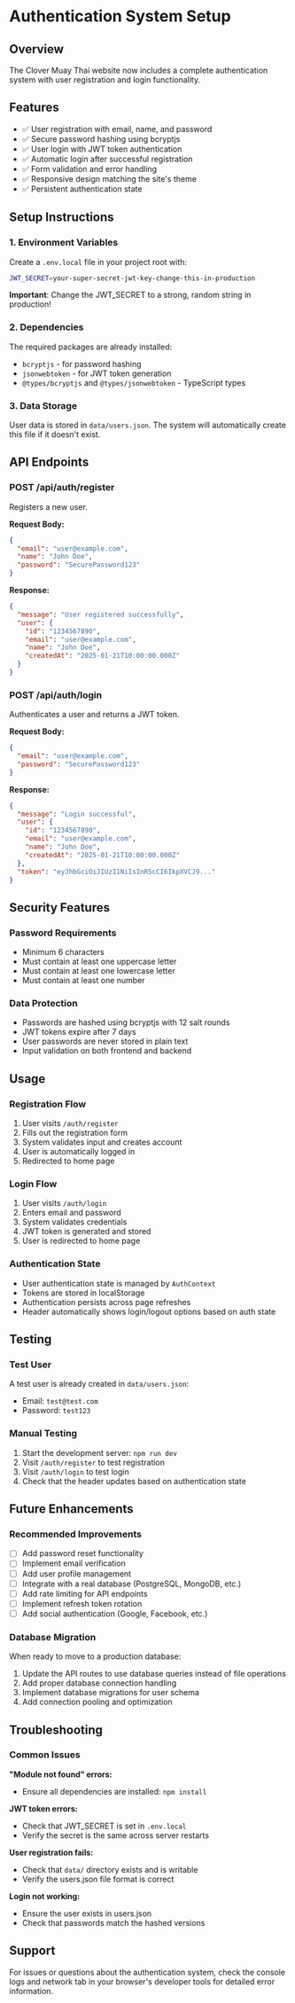 # Authentication System Setup

## Overview
The Clover Muay Thai website now includes a complete authentication system with user registration and login functionality.

## Features
- ✅ User registration with email, name, and password
- ✅ Secure password hashing using bcryptjs
- ✅ User login with JWT token authentication
- ✅ Automatic login after successful registration
- ✅ Form validation and error handling
- ✅ Responsive design matching the site's theme
- ✅ Persistent authentication state

## Setup Instructions

### 1. Environment Variables
Create a `.env.local` file in your project root with:

```bash
JWT_SECRET=your-super-secret-jwt-key-change-this-in-production
```

**Important**: Change the JWT_SECRET to a strong, random string in production!

### 2. Dependencies
The required packages are already installed:
- `bcryptjs` - for password hashing
- `jsonwebtoken` - for JWT token generation
- `@types/bcryptjs` and `@types/jsonwebtoken` - TypeScript types

### 3. Data Storage
User data is stored in `data/users.json`. The system will automatically create this file if it doesn't exist.

## API Endpoints

### POST /api/auth/register
Registers a new user.

**Request Body:**
```json
{
  "email": "user@example.com",
  "name": "John Doe",
  "password": "SecurePassword123"
}
```

**Response:**
```json
{
  "message": "User registered successfully",
  "user": {
    "id": "1234567890",
    "email": "user@example.com",
    "name": "John Doe",
    "createdAt": "2025-01-21T10:00:00.000Z"
  }
}
```

### POST /api/auth/login
Authenticates a user and returns a JWT token.

**Request Body:**
```json
{
  "email": "user@example.com",
  "password": "SecurePassword123"
}
```

**Response:**
```json
{
  "message": "Login successful",
  "user": {
    "id": "1234567890",
    "email": "user@example.com",
    "name": "John Doe",
    "createdAt": "2025-01-21T10:00:00.000Z"
  },
  "token": "eyJhbGciOiJIUzI1NiIsInR5cCI6IkpXVCJ9..."
}
```

## Security Features

### Password Requirements
- Minimum 6 characters
- Must contain at least one uppercase letter
- Must contain at least one lowercase letter
- Must contain at least one number

### Data Protection
- Passwords are hashed using bcryptjs with 12 salt rounds
- JWT tokens expire after 7 days
- User passwords are never stored in plain text
- Input validation on both frontend and backend

## Usage

### Registration Flow
1. User visits `/auth/register`
2. Fills out the registration form
3. System validates input and creates account
4. User is automatically logged in
5. Redirected to home page

### Login Flow
1. User visits `/auth/login`
2. Enters email and password
3. System validates credentials
4. JWT token is generated and stored
5. User is redirected to home page

### Authentication State
- User authentication state is managed by `AuthContext`
- Tokens are stored in localStorage
- Authentication persists across page refreshes
- Header automatically shows login/logout options based on auth state

## Testing

### Test User
A test user is already created in `data/users.json`:
- Email: `test@test.com`
- Password: `test123`

### Manual Testing
1. Start the development server: `npm run dev`
2. Visit `/auth/register` to test registration
3. Visit `/auth/login` to test login
4. Check that the header updates based on authentication state

## Future Enhancements

### Recommended Improvements
- [ ] Add password reset functionality
- [ ] Implement email verification
- [ ] Add user profile management
- [ ] Integrate with a real database (PostgreSQL, MongoDB, etc.)
- [ ] Add rate limiting for API endpoints
- [ ] Implement refresh token rotation
- [ ] Add social authentication (Google, Facebook, etc.)

### Database Migration
When ready to move to a production database:
1. Update the API routes to use database queries instead of file operations
2. Add proper database connection handling
3. Implement database migrations for user schema
4. Add connection pooling and optimization

## Troubleshooting

### Common Issues

**"Module not found" errors:**
- Ensure all dependencies are installed: `npm install`

**JWT token errors:**
- Check that JWT_SECRET is set in `.env.local`
- Verify the secret is the same across server restarts

**User registration fails:**
- Check that `data/` directory exists and is writable
- Verify the users.json file format is correct

**Login not working:**
- Ensure the user exists in users.json
- Check that passwords match the hashed versions

## Support
For issues or questions about the authentication system, check the console logs and network tab in your browser's developer tools for detailed error information.
